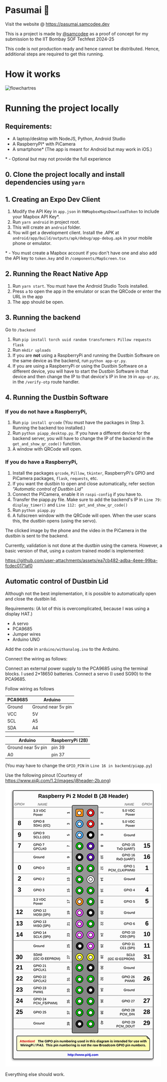 # Pasumai 🌳 
Visit the website @ https://pasumai.samcodee.dev

This is a project is made by [@samcodee](https://github.com/samcodee) as a proof of concept for my submission to the IIT Bombay SOF Techfest 2024-25

This code is not production ready and hence cannot be distributed. Hence, additional steps are required to get this running.

# How it works

![flowchartres](https://github.com/user-attachments/assets/1fdf5b8b-fcd7-4090-b513-df59c6c1dcbe)


# Running the project locally

## Requirements:
- A laptop/desktop with NodeJS, Python, Android Studio
- A RaspberryPI* with PiCamera
- A smartphone* (The app is meant for Android but may work in iOS.)

\* - Optional but may not provide the full experience

## 0. Clone the project locally and install dependencies using `yarn`

## 1. Creating an Expo Dev Client
1. Modify the API Key in `app.json` in `RNMapboxMapsDownloadToken` to include your Mapbox API Key*.
2. Run `yarn android` in project root. 
3. This will create an `android` folder.
4. You will get a development client. Install the .APK at `android/app/build/outputs/apk/debug/app-debug.apk` in your mobile phone or emulator.

\* - You must create a Mapbox account if you don't have one and also add the API key to `token.key` and in `/components/MapScreen.tsx`

## 2. Running the React Native App
1. Run `yarn start`. You must have the Android Studio Tools installed. 
2. Press `a` to open the app in the emulator or
scan the QRCode or enter the URL in the app
3. The app should be open. 

## 3. Running the backend 
Go to `/backend`

1. Run `pip install torch uuid random transformers Pillow requests flask`
2. Run `mkdir uploads`
3. If you are **not** using a RaspberryPi and running the Dustbin Software on the same device as the backend, run `python app-qr.py`.
4. If you are using a RaspberryPi or using the Dustbin Software on a different device, you will have to start the Dustbin Software in that device and then change the IP to that device's IP in line `39` in `app-qr.py`, in the `/verify-otp` route handler.

## 4. Running the Dustbin Software
### If you do **not** have a RaspberryPi,
1. Run `pip install qrcode` (You must have the packages in Step 3. Running the backend too installed.)
2. Run `python piapp_desktop.py`. If you have a different device for the backend server, you will have to change the IP of the backend in the `get_and_show_qr_code()` function.
3. A window with QRCode will open.

### If you do have a RaspberryPi,
1. Install the packages `qrcode`, `Pillow`, `tkinter`, RaspberryPi's GPIO and PiCamera packages, `flask`, `requests`, etc.
2. If you want the dustbin to open and close automatically, refer section *"Automatic control of Dustbin Lid"*
3. Connect the PiCamera, enable it in `raspi-config` if you have to.
4. Transfer the piapp.py file. Make sure to add the backend's IP in `Line 79: display_timer()` and `Line 112: get_and_show_qr_code()`
5. Run `python piapp.py`
6. A fullscreen window with the QRCode will open. When the user scans this, the dustbin opens (using the servo).

The clicked image by the phone and the video in the PiCamera in the dustbin is sent to the backend. 

Currently, validation is not done at the dustbin using the camera. However, a basic version of that, using a custom trained model is implemented: 

https://github.com/user-attachments/assets/ea7cb482-adba-4eee-99ba-fcdec0171af0


## Automatic control of Dustbin Lid
Although not the best implementation, it is possible to automatically open and close the dustbin lid.

Requirements: (A lot of this is overcomplicated, because I was using a display HAT.)
- A servo
- PCA9685
- Jumper wires
- Arduino UNO

Add the code in `arduino/withanalog.ino` to the Arduino.

Connect the wiring as follows:

Connect an external power supply to the PCA9685 using the terminal blocks. I used 2*18650 batteries.
Connect a servo (I used SG90) to the PCA9685.

Follow wiring as follows

| PCA9685 | Arduino |
| -------- | ------- |
| Ground | Ground near 5v pin |
| VCC | 5V |
| SCL | A5 |
|  SDA | A4 |

| Arduino | RaspberryPi (2B) |
| -------- | ------- |
| Ground near 5v pin | pin 39 |
| A0 | pin 37 |

(You may have to change the `GPIO_PIN` in `Line 16 in backend/piapp.py`)

Use the following pinout (Courtesy of https://www.pi4j.com/1.2/images/j8header-2b.png)
![RaspberryPi2B Pinout](pinout.png)


Everything else should work.
